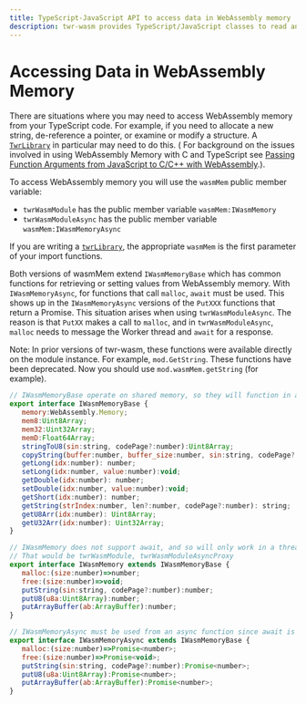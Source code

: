 ```yaml
---
title: TypeScript-JavaScript API to access data in WebAssembly memory
description: twr-wasm provides TypeScript/JavaScript classes to read and write integers, doubles, strings, and more from WebAssembly Memory
---
```


# Accessing Data in WebAssembly Memory
There are situations where you may need to access WebAssembly memory from your TypeScript code. For example, if you need to allocate a new string, de-reference a pointer, or examine or modify a structure. A [`TwrLibrary`](../api/api-ts-library.md) in particular may need to do this. ( For background on the issues involved in using WebAssembly Memory with C and TypeScript see  [Passing Function Arguments from JavaScript to C/C++ with WebAssembly](../gettingstarted/parameters.md).).

 To access WebAssembly memory you will use the `wasmMem` public member variable:

- `twrWasmModule` has the public member variable `wasmMem:IWasmMemory`
- `twrWasmModuleAsync` has the public member variable `wasmMem:IWasmMemoryAsync`

If you are writing a [`twrLibrary`](./api-ts-library.md), the appropriate `wasmMem` is the first parameter of your import functions.

Both versions of wasmMem extend `IWasmMemoryBase` which has common functions for retrieving or setting values from WebAssembly memory.  With `IWasmMemoryAsync`, for functions that call `malloc`, `await` must be used.  This shows up in the `IWasmMemoryAsync` versions of  the `PutXXX` functions that return a Promise.  This situation arises when using `twrWasmModuleAsync`.  The reason is that `PutXX` makes a call to `malloc`, and in `twrWasmModuleAsync`, `malloc` needs to message the Worker thread and `await` for a response.

Note: In prior versions of twr-wasm, these functions were available directly on the module instance.  For example, `mod.GetString`.  These functions have been deprecated.   Now you should use `mod.wasmMem.getString` (for example).

~~~js
// IWasmMemoryBase operate on shared memory, so they will function in any WasmModule 
export interface IWasmMemoryBase {
   memory:WebAssembly.Memory;
   mem8:Uint8Array;
   mem32:Uint32Array;
   memD:Float64Array;
   stringToU8(sin:string, codePage?:number):Uint8Array;
   copyString(buffer:number, buffer_size:number, sin:string, codePage?:number):void;
   getLong(idx:number): number;
   setLong(idx:number, value:number):void;
   getDouble(idx:number): number;
   setDouble(idx:number, value:number):void;
   getShort(idx:number): number;
   getString(strIndex:number, len?:number, codePage?:number): string;
   getU8Arr(idx:number): Uint8Array;
   getU32Arr(idx:number): Uint32Array;
}

// IWasmMemory does not support await, and so will only work in a thread that has the module loaded
// That would be twrWasmModule, twrWasmModuleAsyncProxy
export interface IWasmMemory extends IWasmMemoryBase {
   malloc:(size:number)=>number;
   free:(size:number)=>void;
   putString(sin:string, codePage?:number):number;
   putU8(u8a:Uint8Array):number;
   putArrayBuffer(ab:ArrayBuffer):number;
}

// IWasmMemoryAsync must be used from an async function since await is needed
export interface IWasmMemoryAsync extends IWasmMemoryBase {
   malloc:(size:number)=>Promise<number>;
   free:(size:number)=>Promise<void>;
   putString(sin:string, codePage?:number):Promise<number>;
   putU8(u8a:Uint8Array):Promise<number>;
   putArrayBuffer(ab:ArrayBuffer):Promise<number>;
}
~~~
